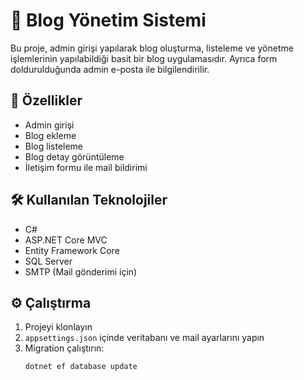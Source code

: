 # 📝 Blog Yönetim Sistemi

Bu proje, admin girişi yapılarak blog oluşturma, listeleme ve yönetme işlemlerinin yapılabildiği basit bir blog uygulamasıdır. Ayrıca form doldurulduğunda admin e-posta ile bilgilendirilir.  

## 🚀 Özellikler
- Admin girişi  
- Blog ekleme  
- Blog listeleme  
- Blog detay görüntüleme  
- İletişim formu ile mail bildirimi  

## 🛠 Kullanılan Teknolojiler
- C#  
- ASP.NET Core MVC  
- Entity Framework Core  
- SQL Server  
- SMTP (Mail gönderimi için)  

## ⚙️ Çalıştırma
1. Projeyi klonlayın  
2. `appsettings.json` içinde veritabanı ve mail ayarlarını yapın  
3. Migration çalıştırın:  
   ```bash
   dotnet ef database update
